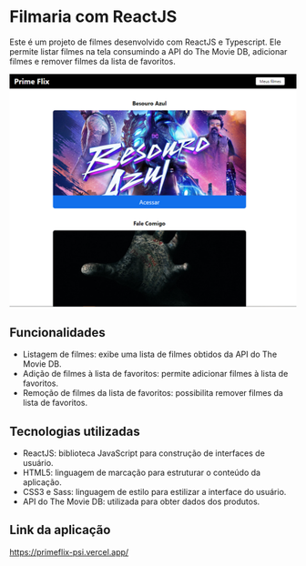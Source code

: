 # Filmaria com ReactJS

Este é um projeto de filmes desenvolvido com ReactJS e Typescript. Ele permite listar filmes na tela consumindo a API do The Movie DB, adicionar filmes e remover filmes da lista de favoritos.

![Alt text](public/image.png)

## Funcionalidades

- Listagem de filmes: exibe uma lista de filmes obtidos da API do The Movie DB.
- Adição de filmes à lista de favoritos: permite adicionar filmes à lista de favoritos.
- Remoção de filmes da lista de favoritos: possibilita remover filmes da lista de favoritos.

## Tecnologias utilizadas

- ReactJS: biblioteca JavaScript para construção de interfaces de usuário.
- HTML5: linguagem de marcação para estruturar o conteúdo da aplicação.
- CSS3 e Sass: linguagem de estilo para estilizar a interface do usuário.
- API do The Movie DB: utilizada para obter dados dos produtos.

## Link da aplicação

https://primeflix-psi.vercel.app/
